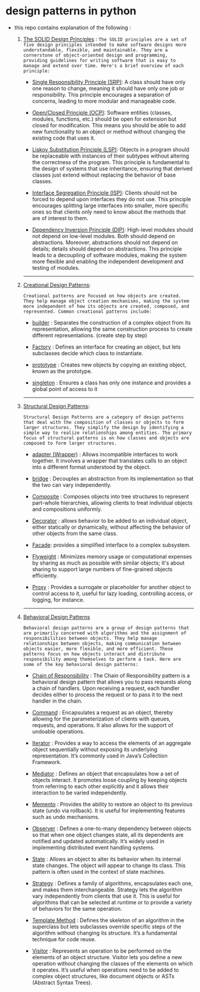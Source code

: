 # design patterns in python
- this repo contains explanation of the following :
    
    1. [The SOLID Design Principles](./01%20-%20The%20SOLID%20Design%20Principles) : 
        `The SOLID principles are a set of five design principles intended to make software designs more understandable, flexible, and maintainable. They are a cornerstone of object-oriented design and programming, providing guidelines for writing software that is easy to manage and extend over time. Here's a brief overview of each principle:`

        * [Single Responsibility Principle (SRP)](./01%20-%20The%20SOLID%20Design%20Principles/Single_Responsibility_Principle.py): A class should have only one reason to change, meaning it should have only one job or responsibility. This principle encourages a separation of concerns, leading to more modular and manageable code.

        * [Open/Closed Principle (OCP)](./01%20-%20The%20SOLID%20Design%20Principles/Open_Closed_Principle.py): Software entities (classes, modules, functions, etc.) should be open for extension but closed for modification. This means you should be able to add new functionality to an object or method without changing the existing code that uses it.

        * [Liskov Substitution Principle (LSP)](./01%20-%20The%20SOLID%20Design%20Principles/Liskov_Substitution_Principle.py): Objects in a program should be replaceable with instances of their subtypes without altering the correctness of the program. This principle is fundamental to the design of systems that use inheritance, ensuring that derived classes just extend without replacing the behavior of base classes.

        * [Interface Segregation Principle (ISP)](./01%20-%20The%20SOLID%20Design%20Principles/Interface_Segregation_Principle.py): Clients should not be forced to depend upon interfaces they do not use. This principle encourages splitting large interfaces into smaller, more specific ones so that clients only need to know about the methods that are of interest to them.

        * [Dependency Inversion Principle (DIP)](./01%20-%20The%20SOLID%20Design%20Principles/Dependency_Inversion_Principle.py): High-level modules should not depend on low-level modules. Both should depend on abstractions. Moreover, abstractions should not depend on details; details should depend on abstractions. This principle leads to a decoupling of software modules, making the system more flexible and enabling the independent development and testing of modules.

        ______________________________________________________________
    

    2. [Creational Design Patterns](./02%20-%20Creational%20Design%20Patterns):

        `Creational patterns are focused on how objects are created. They help manage object creation mechanisms, making the system more independent of how its objects are created, composed, and represented. Common creational patterns include:`


        * [builder](./02%20-%20Creational%20Design%20Patterns/1%20-%20builder) : Separates the construction of a complex object from its representation, allowing the same construction process to create different representations. (create step by step)

        * [Factory](./02%20-%20Creational%20Design%20Patterns/2%20-%20Factory) : Defines an interface for creating an object, but lets subclasses decide which class to instantiate.

        * [prototype](./02%20-%20Creational%20Design%20Patterns/3%20-%20prototype) : Creates new objects by copying an existing object, known as the prototype.

        * [singleton](./02%20-%20Creational%20Design%20Patterns/4%20-%20singleton) :  Ensures a class has only one instance and provides a global point of access to it

        ______________________________________________________________
    
    3. [Structural Design Patterns](./03%20-%20Structural%20Design%20Patterns):


        `Structural Design Patterns are a category of design patterns that deal with the composition of classes or objects to form larger structures. They simplify the design by identifying a simple way to realize relationships among entities. The primary focus of structural patterns is on how classes and objects are composed to form larger structures.`

        * [adapter (Wrapper)](./03%20-%20Structural%20Design%20Patterns/1-%20adapter) : Allows incompatible interfaces to work together. It involves a wrapper that translates calls to an object into a different format understood by the object.

        * [bridge](./03%20-%20Structural%20Design%20Patterns/2%20-%20Bridge) : Decouples an abstraction from its implementation so that the two can vary independently.

        * [Composite](./03%20-%20Structural%20Design%20Patterns/3%20-%20Composite) : Composes objects into tree structures to represent part-whole hierarchies, allowing clients to treat individual objects and compositions uniformly.

        * [Decorator](./03%20-%20Structural%20Design%20Patterns/4%20-%20Decorator) : allows behavior to be added to an individual object, either statically or dynamically, without affecting the behavior of other objects from the same class. 

        * [Facade](./03%20-%20Structural%20Design%20Patterns/5%20-%20Facade): provides a simplified interface to a complex subsystem.

        * [Flyweight](./03%20-%20Structural%20Design%20Patterns/6%20-%20Flyweight) : Minimizes memory usage or computational expenses by sharing as much as possible with similar objects; it's about sharing to support large numbers of fine-grained objects efficiently.

        * [Proxy](./03%20-%20Structural%20Design%20Patterns/7%20-%20Proxy) : Provides a surrogate or placeholder for another object to control access to it, useful for lazy loading, controlling access, or logging, for instance.

        ______________________________________________________________

    4. [Behavioral Design Patterns](./04%20-%20Behavioral%20Design%20Patterns)

        `Behavioral design patterns are a group of design patterns that are primarily concerned with algorithms and the assignment of responsibilities between objects. They help manage relationships between objects, making communication between objects easier, more flexible, and more efficient. These patterns focus on how objects interact and distribute responsibility among themselves to perform a task. Here are some of the key behavioral design patterns:`

        
        * [Chain of Responsibility](./04%20-%20Behavioral%20Design%20Patterns/1%20-%20Chain%20of%20Responsibility) : The Chain of Responsibility    pattern is a behavioral design pattern that allows you to pass requests along a chain of handlers. Upon receiving a request, each handler decides either to process the request or to pass it to the next handler in the chain. 

        
        * [Command](./04%20-%20Behavioral%20Design%20Patterns/2%20-%20Command) : Encapsulates a request as an object, thereby allowing for the parameterization of clients with queues, requests, and operations. It also allows for the support of undoable operations.


        * [Iterator](./04%20-%20Behavioral%20Design%20Patterns/3%20-%20Iterator) : Provides a way to access the elements of an aggregate object sequentially without exposing its underlying representation. It’s commonly used in Java’s Collection Framework.

        
        * [Mediator](./04%20-%20Behavioral%20Design%20Patterns/4%20-%20Mediator) : Defines an object that encapsulates how a set of objects interact. It promotes loose coupling by keeping objects from referring to each other explicitly and it allows their interaction to be varied independently.

        
        * [Memento](./04%20-%20Behavioral%20Design%20Patterns/5%20-%20Memento) : Provides the ability to restore an object to its previous state (undo via rollback). It is useful for implementing features such as undo mechanisms.

        
        * [Observer](./04%20-%20Behavioral%20Design%20Patterns/6%20-%20Observer) : Defines a one-to-many dependency between objects so that when one object changes state, all its dependents are notified and updated automatically. It’s widely used in implementing distributed event handling systems.

        
        * [State](./04%20-%20Behavioral%20Design%20Patterns/7%20-%20State) : Allows an object to alter its behavior when its internal state changes. The object will appear to change its class. This pattern is often used in the context of state machines.

        
        * [Strategy](./04%20-%20Behavioral%20Design%20Patterns/8%20-%20Strategy) : Defines a family of algorithms, encapsulates each one, and makes them interchangeable. Strategy lets the algorithm vary independently from clients that use it. This is useful for algorithms that can be selected at runtime or to provide a variety of behaviors for the same operation.


        * [Template Method](./04%20-%20Behavioral%20Design%20Patterns/9%20-%20Template%20Method) : Defines the skeleton of an algorithm in the superclass but lets subclasses override specific steps of the algorithm without changing its structure. It’s a fundamental technique for code reuse.


        * [Visitor](./04%20-%20Behavioral%20Design%20Patterns/10%20-%20Visitor) : Represents an operation to be performed on the elements of an object structure. Visitor lets you define a new operation without changing the classes of the elements on which it operates. It’s useful when operations need to be added to complex object structures, like document objects or ASTs (Abstract Syntax Trees).




